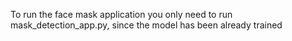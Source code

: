 To run the face mask application you only need to run mask_detection_app.py, since the model has been already trained
